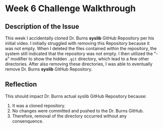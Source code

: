 # Week 6 Challenge Walkthrough

## Description of the Issue
This week I accidentally cloned Dr. Burns **syslib** GitHub Repository per his initial video. I initially struggled with removing this Repository because it was not empty. When I deleted the files contained within the repository, the system still indicated that the repository was not empty. I then utilized the "-a" modifier to show the hidden `.git` directory, which lead to a few other directories. After also removing these directories, I was able to eventually remove Dr. Burns **syslib** GitHub Repository.  

## Reflection
This should impact Dr. Burns actual syslib GitHub Repository because:

1. It was a cloned repository.
2. No changes were committed and pushed to the Dr. Burns GitHub.
3. Therefore, removal of the directory occurred without any consenquence.
